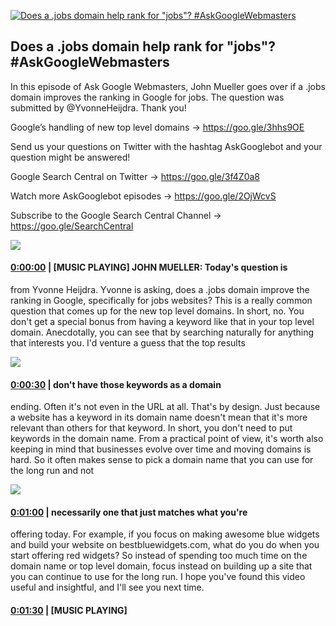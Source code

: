 [![Does a .jobs domain help rank for "jobs"? #AskGoogleWebmasters](https://i.ytimg.com/vi/nSAVmUvMU_0/maxresdefault.jpg)](https://www.youtube.com/watch?v=nSAVmUvMU_0)

## Does a .jobs domain help rank for "jobs"? #AskGoogleWebmasters

In this episode of Ask Google Webmasters, John Mueller goes over if a .jobs domain improves the ranking in Google for jobs. The question was submitted by @YvonneHeijdra. Thank you!



Google’s handling of new top level domains → https://goo.gle/3hhs9OE 



Send us your questions on Twitter with the hashtag AskGooglebot and your question might be answered! 

Google Search Central on Twitter → https://goo.gle/3f4Z0a8



Watch more AskGooglebot episodes → https://goo.gle/2OjWcvS

Subscribe to the Google Search Central Channel → https://goo.gle/SearchCentral



![](https://i.ytimg.com/vi/nSAVmUvMU_0/maxres1.jpg)



#### [0:00:00](https://www.youtube.com/watch?v=nSAVmUvMU_0&t=0) |  [MUSIC PLAYING] JOHN MUELLER: Today's question is

from Yvonne Heijdra. Yvonne is asking, does a .jobs domain improve the ranking in Google, specifically for jobs websites? This is a really common question that comes up for the new top level domains. In short, no. You don't get a special bonus from having a keyword like that in your top level domain. Anecdotally, you can see that by searching naturally for anything that interests you. I'd venture a guess that the top results  

![](https://i.ytimg.com/vi/nSAVmUvMU_0/maxres2.jpg)



#### [0:00:30](https://www.youtube.com/watch?v=nSAVmUvMU_0&t=30) |  don't have those keywords as a domain

ending. Often it's not even in the URL at all. That's by design. Just because a website has a keyword in its domain name doesn't mean that it's more relevant than others for that keyword. In short, you don't need to put keywords in the domain name. From a practical point of view, it's worth also keeping in mind that businesses evolve over time and moving domains is hard. So it often makes sense to pick a domain name that you can use for the long run and not  

![](https://i.ytimg.com/vi/nSAVmUvMU_0/maxres3.jpg)



#### [0:01:00](https://www.youtube.com/watch?v=nSAVmUvMU_0&t=60) |  necessarily one that just matches what you're

offering today. For example, if you focus on making awesome blue widgets and build your website on bestbluewidgets.com, what do you do when you start offering red widgets? So instead of spending too much time on the domain name or top level domain, focus instead on building up a site that you can continue to use for the long run. I hope you've found this video useful and insightful, and I'll see you next time.  

#### [0:01:30](https://www.youtube.com/watch?v=nSAVmUvMU_0&t=90) |  [MUSIC PLAYING]  

